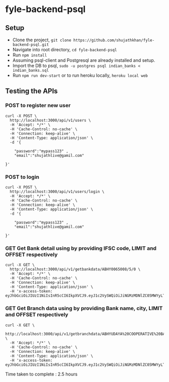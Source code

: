 # fyle-backend-psql

## Setup

- Clone the project, `git clone https://github.com/shujathkhan/fyle-backend-psql.git`
- Navigate into root directory, `cd fyle-backend-psql`
- Run `npm install`
- Assuming psql-client and Postgresql are already installed and setup.
- Import the DB to psql, `sudo -u postgres psql indian_banks < indian_banks.sql`
- Run `npm run dev-start`  or to run heroku locally, `heroku local web`

## Testing the APIs

### POST to register new user
	curl -X POST \
	  http://localhost:3000/api/v1/users \
	  -H 'Accept: */*' \
	  -H 'Cache-Control: no-cache' \
	  -H 'Connection: keep-alive' \
	  -H 'Content-Type: application/json' \
	  -d '{ 

		"password":"mypass123" ,
		"email":"shujathlive@gamil.com"

	}'


### POST to login
	curl -X POST \
	  http://localhost:3000/api/v1/users/login \
	  -H 'Accept: */*' \
	  -H 'Cache-Control: no-cache' \
	  -H 'Connection: keep-alive' \
	  -H 'Content-Type: application/json' \
	  -d '{ 

		"password":"mypass123" ,
		"email":"shujathlive@gamil.com"

	}'

### GET Get Bank detail using by providing IFSC code, LIMIT and OFFSET respectively

	curl -X GET \
	  http://localhost:3000/api/v1/getbankdata/ABHY0065008/5/0 \
	  -H 'Accept: */*' \
	  -H 'Cache-Control: no-cache' \
	  -H 'Connection: keep-alive' \
	  -H 'Content-Type: application/json' \
	  -H 'x-access-token: eyJhbGciOiJIUzI1NiIsInR5cCI6IkpXVCJ9.eyJ1c2VySWQiOiJiNGMzMDNlZC05MWYyLTQ2N2EtOWQwMC1kNDQ2Y2ZkMWFmNzkiLCJpYXQiOjE1NjIwMTMyMzYsImV4cCI6MTU2MjM1ODgzNn0.HxWi2eqgB8ik84hYZNdidLhMrSZbcPGukxcy8dJHpyM'

### GET Get Branch data using by providing Bank name, city, LIMIT and OFFSET respectively

	curl -X GET \
	  http://localhost:3000/api/v1/getbranchdata/ABHYUDAYA%20COOPERATIVE%20BANK%20LIMITED/MUMBAI/10/0 \
	  -H 'Accept: */*' \
	  -H 'Cache-Control: no-cache' \
	  -H 'Connection: keep-alive' \
	  -H 'Content-Type: application/json' \
	  -H 'x-access-token: eyJhbGciOiJIUzI1NiIsInR5cCI6IkpXVCJ9.eyJ1c2VySWQiOiJiNGMzMDNlZC05MWYyLTQ2N2EtOWQwMC1kNDQ2Y2ZkMWFmNzkiLCJpYXQiOjE1NjIwMTMyMzYsImV4cCI6MTU2MjM1ODgzNn0.HxWi2eqgB8ik84hYZNdidLhMrSZbcPGukxcy8dJHpyM'

Time taken to complete : 2.5 hours
